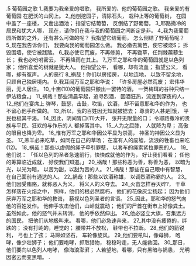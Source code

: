 .5 
葡萄园之歌 
1_我要为我亲爱的唱歌， 
我所爱的、他的葡萄园之歌。 
我亲爱的有葡萄园 
在肥沃的山冈上。 
2_他刨挖园子，清除石头， 
栽种上等的葡萄树， 
在园中盖了一座楼， 
又凿出酒池； 
指望它结葡萄， 
反倒结了野葡萄。 
3_耶路撒冷的居民和犹大人哪， 
现在，请你们在我与我的葡萄园之间断定是非。 
4_我为我葡萄园所做的之外， 
还有甚么可做的呢？ 
我指望它结葡萄， 
怎么倒结了野葡萄呢？ 
5_现在我告诉你们， 
我要向我的葡萄园怎么做。 
我必撤去篱笆，使它被烧S； 
拆毁围墙，使它被践踏。 
6_我必使它荒废，不再修剪， 
不再锄草，任荆棘蒺藜生长； 
我也必吩咐密云， 
不再降雨在其上。 
7_万军之耶和华的葡萄园就是以色列家； 
他所喜爱的树就是犹大人。 
他指望公平， 
看哪，却有流血； 
指望公义， 
看哪，却有冤声。 
人的恶行 
8_祸哉！你们以房接房， 
以地连地， 
以致不留余地， 
只顾自己独居境内。 
9_我耳闻万军之耶和华说： 
「许多房屋必然荒废； 
宏伟华丽，无人居住。 
10_十亩(10)的葡萄园只酿出一罢特的酒， 
一贺梅珥的谷种只结一伊法粮食。」 
11_祸哉！那些清晨早起，追寻烈酒， 
因酒狂热，流连到深夜的人， 
12_他们在宴席上 
弹琴，鼓瑟，击鼓，吹笛，饮酒， 
却不留意耶和华的作为， 
也不留心他手所做的。 
13_所以，我的百姓因无知就被掳去； 
尊贵的人甚是|饿， 
平民也极其干渴。 
14_因此，阴间胃口(11)大开， 
张开无限量的口； 
令耶路撒冷的贵族与平民、狂欢的与作乐的人 
都掉落其中。 
15_人为之屈膝， 
人就降为卑； 
高傲的眼目也降为卑。 
16_惟有万军之耶和华因公平显为崇高， 
神圣的神因公义显为圣。 
17_羔羊必来吃草，如同在自己的草场； 
在富有人的废墟，流浪的牲畜也来吃(12)。 
18_祸哉！那些以虚假的绳子牵引罪孽， 
以套车的绳索紧拉罪恶的人。 
19_他们说： 
「任以色列的圣者急速前行，快快成就他的作为， 
好让我们看看； 
任他的筹算临近成就， 
好使我们知道。」 
20_祸哉！那些称恶为善，称善为恶， 
以暗为光，以光为暗， 
以苦为甜，以甜为苦的人。 
21_祸哉！那些在自己眼中有智慧， 
在自己面前有通达的人。 
22_祸哉！那些以饮酒称雄， 
以调烈酒称霸的人。 
23_他们因受贿赂，就称恶人为义， 
将义人的义夺去。 
24_火苗怎样吞灭碎?， 
干草怎样落在火焰之中， 
照样，他们的根必然腐朽， 
他们的花像灰尘扬起； 
因为他们厌弃万军之耶和华的教诲， 
藐视以色列圣者的言语。 
25_因此，耶和华的怒气向他的百姓发作。 
他伸手攻击他们，山岭就震动； 
他们的尸首在街市上好像粪土。 
虽然如此，他的怒气并未转消， 
他的手依然伸出。 
26_他必竖立大旗，召集远方的国民， 
把他们从地极叫来。 
看哪，他们必急速奔来， 
27_其中没有疲倦的，绊跌的； 
没有打盹的，睡觉的； 
腰带并不放松， 
鞋带也不拉断。 
28_他们的箭锐利， 
弓也上了弦； 
马蹄如坚石， 
车轮像旋风。 
29_他们要吼叫，像母狮， 
咆哮，像少壮狮子； 
他们要咆哮，抓取猎物， 
稳稳叼走，无人能救回。 
30_那日，他们要向以色列人咆哮， 
像海浪澎湃； 
人若望地，看哪，只有黑暗与祸患， 
光明因密云而变黑暗。 
.